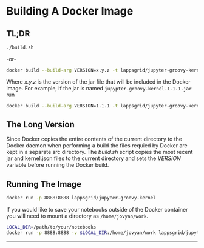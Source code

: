 # Building A Docker Image

## TL;DR

```bash
./build.sh
```
-or-
 
```bash
docker build --build-arg VERSION=x.y.z -t lappsgrid/jupyter-groovy-kernel .
```
 
Where *x.y.z* is the version of the jar file that will be included in the Docker image. For example, if the jar is named `jupypter-groovy-kernel-1.1.1.jar` run
 
```bash
docker build --build-arg VERSION=1.1.1 -t lappsgrid/jupyter-groovy-kernel .
```
 

## The Long Version
 
Since Docker copies the entire contents of the current directory to the Docker daemon when performing a build the files requied by Docker are kept in a separate src directory. The *build.sh* script copies the most recent jar and kernel.json files to the current directory and sets the *VERSION* variable before running the Docker build.

## Running The Image

```bash
docker run -p 8888:8888 lappsgrid/jupyter-groovy-kernel
```

If you would like to save your notebooks outside of the Docker container you will need to mount a directory as `/home/jovyan/work`.

```bash
LOCAL_DIR=/path/to/your/notebooks
docker run -p 8888:8888 -v $LOCAL_DIR:/home/jovyan/work lappsgrid/jupyter-groovy-kernel
```
<hr/>



